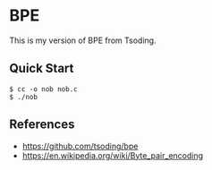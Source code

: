 # BPE

This is my version of BPE from Tsoding.

## Quick Start

```console
$ cc -o nob nob.c
$ ./nob
```

## References

- https://github.com/tsoding/bpe
- https://en.wikipedia.org/wiki/Byte_pair_encoding
